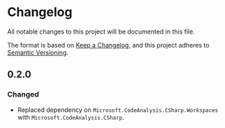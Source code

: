 # Changelog

All notable changes to this project will be documented in this file.

The format is based on [Keep a Changelog](https://keepachangelog.com/en/1.1.0/),
and this project adheres to
[Semantic Versioning](https://semver.org/spec/v2.0.0.html).

## 0.2.0

### Changed

- Replaced dependency on `Microsoft.CodeAnalysis.CSharp.Workspaces` with
  `Microsoft.CodeAnalysis.CSharp`.
